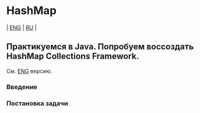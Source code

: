 # HashMap
| [ENG](https://github.com/A1eksMa/HashMap/blob/main/README.md) | [RU](https://github.com/A1eksMa/HashMap/blob/main/README_RU.md) | 

## Практикуемся в Java. Попробуем воссоздать HashMap Collections Framework.
См. [ENG](https://github.com/A1eksMa/HashMap/blob/main/README.md) версию.

### Введение

### Постановка задачи
